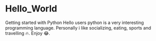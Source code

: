 # Hello_World
Getting started with Python 
Hello users python is a very interesting programming language.
Personally i like socializing, eating, sports and travelling :fire:.
Enjoy :joy:. 
